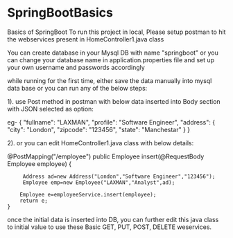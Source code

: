 # SpringBootBasics
Basics of SpringBoot
To run this project in local, Please setup postman to hit the webservices present in HomeController1.java class

You can create database in your Mysql DB with name "springboot" or you can change your database name in application.properties file and set up your own username and passwords accordingly

while running for the first time, either save the data manually into mysql data base or you can run any of the below steps:

1). use Post method in postman with below data inserted into Body section with JSON selected as option:

eg-
{
    "fullname": "LAXMAN",
    "profile": "Software Engineer",
    "address": {
        "city": "London",
        "zipcode": "123456",
        "state": "Manchestar"
    }
}


2). or you can edit HomeController1.java class with below details:

@PostMapping("/employee")
	public Employee insert(@RequestBody Employee employee)
	{
		
		 Address ad=new Address("London","Software Engineer","123456"); 
		 Employee emp=new Employee("LAXMAN","Analyst",ad);
		 
		Employee e=employeeService.insert(employee);
		return e;
	}


 once the initial data is inserted into DB, you can further edit this java class to initial value to use these Basic GET, PUT, POST, DELETE weservices.
